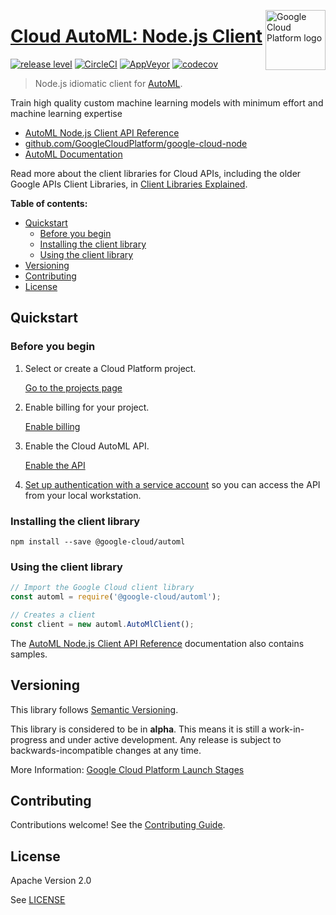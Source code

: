 [//]: # "This README.md file is auto-generated, all changes to this file will be lost."
[//]: # "To regenerate it, use `npm run generate-scaffolding`."
<img src="https://avatars2.githubusercontent.com/u/2810941?v=3&s=96" alt="Google Cloud Platform logo" title="Google Cloud Platform" align="right" height="96" width="96"/>

# [Cloud AutoML: Node.js Client](https://github.com/GoogleCloudPlatform/google-cloud-node)

[![release level](https://img.shields.io/badge/release%20level-alpha-orange.svg?style&#x3D;flat)](https://cloud.google.com/terms/launch-stages)
[![CircleCI](https://img.shields.io/circleci/project/github/GoogleCloudPlatform/google-cloud-node.svg?style=flat)](https://circleci.com/gh/GoogleCloudPlatform/google-cloud-node)
[![AppVeyor](https://ci.appveyor.com/api/projects/status/github/GoogleCloudPlatform/google-cloud-node?branch=master&svg=true)](https://ci.appveyor.com/project/GoogleCloudPlatform/google-cloud-node)
[![codecov](https://img.shields.io/codecov/c/github/GoogleCloudPlatform/google-cloud-node/master.svg?style=flat)](https://codecov.io/gh/GoogleCloudPlatform/google-cloud-node)

> Node.js idiomatic client for [AutoML][product-docs].

Train high quality custom machine learning models with minimum effort and machine learning expertise


* [AutoML Node.js Client API Reference][client-docs]
* [github.com/GoogleCloudPlatform/google-cloud-node](https://github.com/GoogleCloudPlatform/google-cloud-node)
* [AutoML Documentation][product-docs]

Read more about the client libraries for Cloud APIs, including the older
Google APIs Client Libraries, in [Client Libraries Explained][explained].

[explained]: https://cloud.google.com/apis/docs/client-libraries-explained

**Table of contents:**

* [Quickstart](#quickstart)
  * [Before you begin](#before-you-begin)
  * [Installing the client library](#installing-the-client-library)
  * [Using the client library](#using-the-client-library)
* [Versioning](#versioning)
* [Contributing](#contributing)
* [License](#license)

## Quickstart

### Before you begin

1.  Select or create a Cloud Platform project.

    [Go to the projects page][projects]

1.  Enable billing for your project.

    [Enable billing][billing]

1.  Enable the Cloud AutoML API.

    [Enable the API][enable_api]

1.  [Set up authentication with a service account][auth] so you can access the
    API from your local workstation.

[projects]: https://console.cloud.google.com/project
[billing]: https://support.google.com/cloud/answer/6293499#enable-billing
[enable_api]: https://console.cloud.google.com/flows/enableapi?apiid=automl
[auth]: https://cloud.google.com/docs/authentication/getting-started

### Installing the client library

    npm install --save @google-cloud/automl

### Using the client library

```javascript
// Import the Google Cloud client library
const automl = require('@google-cloud/automl');

// Creates a client
const client = new automl.AutoMlClient();

```


The [AutoML Node.js Client API Reference][client-docs] documentation
also contains samples.

## Versioning

This library follows [Semantic Versioning](http://semver.org/).

This library is considered to be in **alpha**. This means it is still a
work-in-progress and under active development. Any release is subject to
backwards-incompatible changes at any time.

More Information: [Google Cloud Platform Launch Stages][launch_stages]

[launch_stages]: https://cloud.google.com/terms/launch-stages

## Contributing

Contributions welcome! See the [Contributing Guide](https://github.com/GoogleCloudPlatform/google-cloud-node/blob/master/.github/CONTRIBUTING.md).

## License

Apache Version 2.0

See [LICENSE](https://github.com/GoogleCloudPlatform/google-cloud-node/blob/master/LICENSE)

[client-docs]: https://cloud.google.com/nodejs/docs/reference/automl/latest/
[product-docs]: https://cloud.google.com/automl/docs/
[shell_img]: https://gstatic.com/cloudssh/images/open-btn.png

